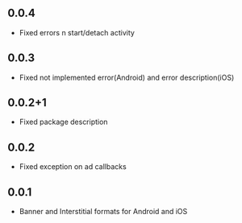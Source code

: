 ## 0.0.4

* Fixed errors n start/detach  activity

## 0.0.3

* Fixed not implemented error(Android) and error description(iOS)

## 0.0.2+1

* Fixed package description

## 0.0.2

* Fixed exception on ad callbacks

## 0.0.1

* Banner and Interstitial formats for Android and iOS
